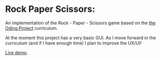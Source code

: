 # Rock Paper Scissors:
An implementation of the Rock - Paper - Scissors game based on the [the Oding Project](https://www.theodinproject.com) curriculum.

At the moment this project has a very basic GUI. As I move forward in the curriculum (and if I have enough time) I plan to improve the UX/UI!

[Live demo](https://fgfrutos.github.io/Rock_Paper_Scissors/).
